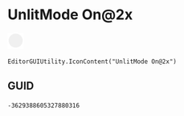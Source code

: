 # UnlitMode On@2x
![](/img/UnlitMode%20On@2x.png)

``` CSharp
EditorGUIUtility.IconContent("UnlitMode On@2x")
```
## GUID
```
-3629388605327880316
```
